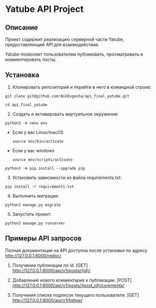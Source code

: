 # Yatube API Project

## Описание
Проект содержит реализацию серверной части Yatube, предоставляющей API для взаимодействия.

Yatube позволяет пользователям публиковать, просматривать и комментировать посты.

## Установка

1. Клонировать репозиторий и перейти в него в командной строке:

```
git clone git@github.com:NikEvgesha/api_final_yatube.git
```

```
cd api_final_yatube
```

2. Cоздать и активировать виртуальное окружение:

```
python3 -m venv env
```

* Если у вас Linux/macOS

    ```
    source env/bin/activate
    ```

* Если у вас windows

    ```
    source env/scripts/activate
    ```


```
python3 -m pip install --upgrade pip
```

3. Установить зависимости из файла requirements.txt:

```
pip install -r requirements.txt
```

4. Выполнить миграции:

```
python3 manage.py migrate
```

5. Запустить проект:

```
python3 manage.py runserver
```

## Примеры API запросов
Полная документация на API доступна после установки по адресу http://127.0.0.1:8000/redoc/

1. Получение публикации по id.
[GET] http://127.0.0.1:8000/api/v1/posts/{id}/

2. Добавление нового комментария к публикации.
[POST] http://127.0.0.1:8000/api/v1/posts/{post_id}/comments/

3. Получения списка подписок текущего пользователя.
[GET] http://127.0.0.1:8000/api/v1/follow/
